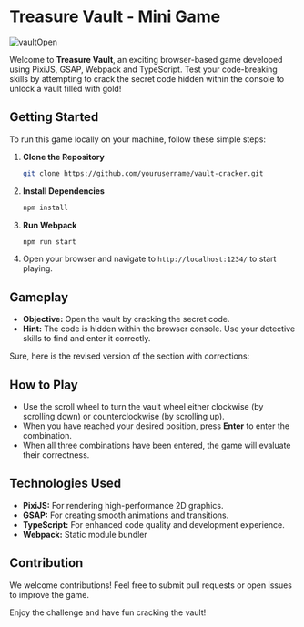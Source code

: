 # Treasure Vault - Mini Game
![vaultOpen](https://github.com/Mart0GD/Treasure-Vault-Mini-Game/assets/122825014/8a1a5d83-f2e6-4c1f-a5dc-a18499de40a9)

Welcome to **Treasure Vault**, an exciting browser-based game developed using PixiJS, GSAP, Webpack and TypeScript. Test your code-breaking skills by attempting to crack the secret code hidden within the console to unlock a vault filled with gold!

## Getting Started

To run this game locally on your machine, follow these simple steps:

1. **Clone the Repository**
   ```bash
   git clone https://github.com/yourusername/vault-cracker.git
   ```

2. **Install Dependencies**
   ```bash
   npm install
   ```

3. **Run Webpack**
   ```bash
   npm run start
   ```

4. Open your browser and navigate to `http://localhost:1234/` to start playing.

## Gameplay

- **Objective:** Open the vault by cracking the secret code.
- **Hint:** The code is hidden within the browser console. Use your detective skills to find and enter it correctly.

Sure, here is the revised version of the section with corrections:

## How to Play

- Use the scroll wheel to turn the vault wheel either clockwise (by scrolling down) or counterclockwise (by scrolling up).
- When you have reached your desired position, press **Enter** to enter the combination.
- When all three combinations have been entered, the game will evaluate their correctness.

## Technologies Used

- **PixiJS:** For rendering high-performance 2D graphics.
- **GSAP:** For creating smooth animations and transitions.
- **TypeScript:** For enhanced code quality and development experience.
- **Webpack:**  Static module bundler

## Contribution

We welcome contributions! Feel free to submit pull requests or open issues to improve the game.

Enjoy the challenge and have fun cracking the vault!
